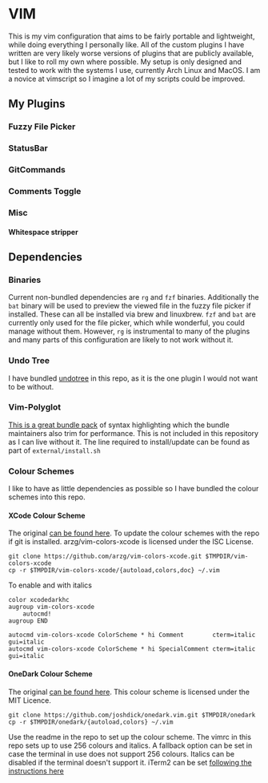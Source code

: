 # VIM

This is my vim configuration that aims to be fairly portable and lightweight, while doing everything I personally like. All of the custom plugins I have written are very likely worse versions of plugins that are publicly available, but I like to roll my own where possible. My setup is only designed and tested to work with the systems I use, currently Arch Linux and MacOS.
I am a novice at vimscript so I imagine a lot of my scripts could be improved.

## My Plugins

### Fuzzy File Picker

### StatusBar

### GitCommands

### Comments Toggle

### Misc

#### Whitespace stripper

## Dependencies

### Binaries

Current non-bundled dependencies are `rg` and `fzf` binaries. Additionally the `bat` binary will be used to preview the viewed file in the fuzzy file picker if installed. These can all be installed via brew and linuxbrew.
`fzf` and `bat` are currently only used for the file picker, which while wonderful, you could manage without them. However, `rg` is instrumental to many of the plugins and many parts of this configuration are likely to not work without it.

### Undo Tree

I have bundled [undotree](https://github.com/mbbill/undotree) in this repo, as it is the one plugin I would not want to be without.

### Vim-Polyglot

[This is a great bundle pack](https://github.com/sheerun/vim-polyglotv) of syntax highlighting which the bundle maintainers also trim for performance. This is not included in this repository as I can live without it. The line required to install/update can be found as part of `external/install.sh`

### Colour Schemes

I like to have as little dependencies as possible so I have bundled the colour schemes into this repo.

#### XCode Colour Scheme

The original [can be found here](https://github.com/arzg/vim-colors-xcode).
To update the colour schemes with the repo if git is installed.	arzg/vim-colors-xcode is licensed under the ISC License.
```
git clone https://github.com/arzg/vim-colors-xcode.git $TMPDIR/vim-colors-xcode
cp -r $TMPDIR/vim-colors-xcode/{autoload,colors,doc} ~/.vim
```

To enable and with italics
```
color xcodedarkhc
augroup vim-colors-xcode
    autocmd!
augroup END

autocmd vim-colors-xcode ColorScheme * hi Comment        cterm=italic gui=italic
autocmd vim-colors-xcode ColorScheme * hi SpecialComment cterm=italic gui=italic
```

#### OneDark Colour Scheme

The original [can be found here](https://github.com/joshdick/onedark.vim.git).
This colour scheme is licensed under the MIT Licence.
```
git clone https://github.com/joshdick/onedark.vim.git $TMPDIR/onedark
cp -r $TMPDIR/onedark/{autoload,colors} ~/.vim
```

Use the readme in the repo to set up the colour scheme. The vimrc in this repo sets up to use 256 colours and italics.
A fallback option can be set in case the terminal in use does not support 256 colours.
Italics can be disabled if the terminal doesn't support it. iTerm2 can be set [following the instructions here](https://alexpearce.me/2014/05/italics-in-iterm2-vim-tmux/)

